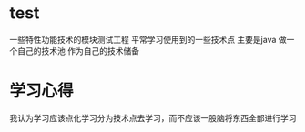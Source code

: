 # test
一些特性功能技术的模块测试工程
平常学习使用到的一些技术点 主要是java 做一个自己的技术池 作为自己的技术储备
#  学习心得
我认为学习应该点化学习分为技术点去学习，而不应该一股脑将东西全部进行学习




